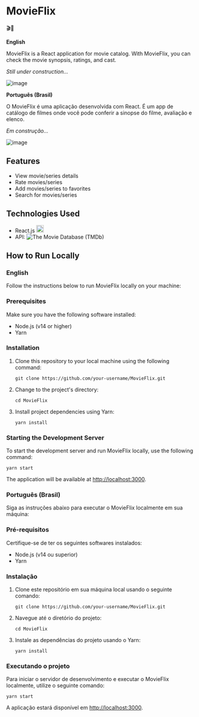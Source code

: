 # MovieFlix

🎬🎥

**English**

MovieFlix is a React application for movie catalog. With MovieFlix, you can check the movie synopsis, ratings, and cast.

*Still under construction...*

![image](https://user-images.githubusercontent.com/56651735/151673148-9160db62-5b0d-4195-9cf5-6666700cfff9.png)

**Português (Brasil)**

O MovieFlix é uma aplicação desenvolvida com React. É um app de catálogo de filmes onde você pode conferir a sinopse do filme, avaliação e elenco.

*Em construção...*

![image](https://user-images.githubusercontent.com/56651735/151673148-9160db62-5b0d-4195-9cf5-6666700cfff9.png)

## Features

- View movie/series details
- Rate movies/series
- Add movies/series to favorites
- Search for movies/series

## Technologies Used

- React.js <img src="https://upload.wikimedia.org/wikipedia/commons/thumb/a/a7/React-icon.svg/1200px-React-icon.svg.png" alt="React.js" width="20px">
- API: ![The Movie Database (TMDb)](https://www.themoviedb.org/assets/2/v4/logos/primary-blue-2826f495a64ec36693f95f5f08db52a19fb70f5aa06ebe06bcfa6a82ffcb3f3e.svg)

## How to Run Locally

### English

Follow the instructions below to run MovieFlix locally on your machine:

### Prerequisites

Make sure you have the following software installed:

- Node.js (v14 or higher)
- Yarn

### Installation

1. Clone this repository to your local machine using the following command:

   ```shell
   git clone https://github.com/your-username/MovieFlix.git
   ```

2. Change to the project's directory:

   ```shell
   cd MovieFlix
   ```

3. Install project dependencies using Yarn:

   ```shell
   yarn install
   ```

### Starting the Development Server

To start the development server and run MovieFlix locally, use the following command:

```shell
yarn start
```

The application will be available at [http://localhost:3000](http://localhost:3000).

### Português (Brasil)

Siga as instruções abaixo para executar o MovieFlix localmente em sua máquina:

### Pré-requisitos

Certifique-se de ter os seguintes softwares instalados:

- Node.js (v14 ou superior)
- Yarn

### Instalação

1. Clone este repositório em sua máquina local usando o seguinte comando:

   ```shell
   git clone https://github.com/your-username/MovieFlix.git
   ```

2. Navegue até o diretório do projeto:

   ```shell
   cd MovieFlix
   ```

3. Instale as dependências do projeto usando o Yarn:

   ```shell
   yarn install
   ```

### Executando o projeto

Para iniciar o servidor de desenvolvimento e executar o MovieFlix localmente, utilize o seguinte comando:

```shell
yarn start
```

A aplicação estará disponível em [http://localhost:3000](http://localhost:3000).
